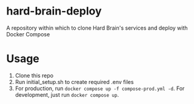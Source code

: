 # hard-brain-deploy
A repository within which to clone Hard Brain's services and deploy with Docker Compose

# Usage  

1. Clone this repo
2. Run initial_setup.sh to create required .env files
3. For production, run `docker compose up -f compose-prod.yml -d`. For development, just run `docker compose up`.
